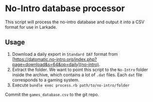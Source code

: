 # No-Intro database processor

This script will process the no-intro database and output it into a CSV format for use in Larkade.

## Usage

1. Download a daily export in `Standard DAT` format from [https://datomatic.no-intro.org/index.php?page=download&s=64&op=daily](no-intro).
2. Extract the folder. We want to point this script to the `No-Intro` folder inside the archive, which contains a lot of `.dat` files. Each `dat` file corresponds to a gaming system.
3. Execute `bundle exec process.rb path/to/no-intro/folder`

Commit the `games_database.csv` to the git repo.
